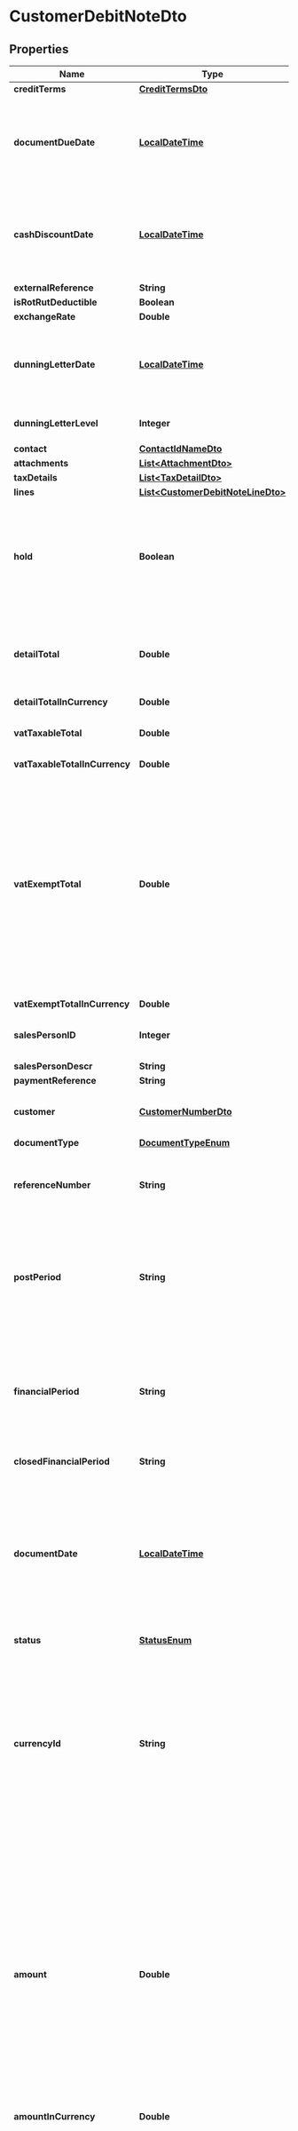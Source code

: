 
# CustomerDebitNoteDto

## Properties
Name | Type | Description | Notes
------------ | ------------- | ------------- | -------------
**creditTerms** | [**CreditTermsDto**](CreditTermsDto.md) |  |  [optional]
**documentDueDate** | [**LocalDateTime**](LocalDateTime.md) | The date when payment for the document is due, in accordance with the credit terms. |  [optional]
**cashDiscountDate** | [**LocalDateTime**](LocalDateTime.md) | The end date of the cash discount period, which the system calculates by using the credit terms. |  [optional]
**externalReference** | **String** |  |  [optional]
**isRotRutDeductible** | **Boolean** |  |  [optional]
**exchangeRate** | **Double** |  |  [optional]
**dunningLetterDate** | [**LocalDateTime**](LocalDateTime.md) | The date of the last released dunning letter in which the document was listed. |  [optional]
**dunningLetterLevel** | **Integer** | The dunning level of the document. |  [optional]
**contact** | [**ContactIdNameDto**](ContactIdNameDto.md) |  |  [optional]
**attachments** | [**List&lt;AttachmentDto&gt;**](AttachmentDto.md) |  |  [optional]
**taxDetails** | [**List&lt;TaxDetailDto&gt;**](TaxDetailDto.md) |  |  [optional]
**lines** | [**List&lt;CustomerDebitNoteLineDto&gt;**](CustomerDebitNoteLineDto.md) |  |  [optional]
**hold** | **Boolean** | A flag that indicates if the document is a draft. A document with the On Hold status may be edited and cannot be released. |  [optional]
**detailTotal** | **Double** | The document total, which the system calculates for all line items in the Document Details tab. |  [optional]
**detailTotalInCurrency** | **Double** |  |  [optional]
**vatTaxableTotal** | **Double** | The document total that is subjected to VAT. |  [optional]
**vatTaxableTotalInCurrency** | **Double** |  |  [optional]
**vatExemptTotal** | **Double** | The document total that is exempt from VAT. This total is calculated as the taxable amount for the   tax with the Include in VAT Exempt Total check box selected on the Taxes form.This box is available   only if the VAT Reporting feature is enabled in your system. |  [optional]
**vatExemptTotalInCurrency** | **Double** |  |  [optional]
**salesPersonID** | **Integer** | The identifier of the salesperson involved. |  [optional]
**salesPersonDescr** | **String** |  |  [optional]
**paymentReference** | **String** |  |  [optional]
**customer** | [**CustomerNumberDto**](CustomerNumberDto.md) | The customer associated with the document. |  [optional]
**documentType** | [**DocumentTypeEnum**](#DocumentTypeEnum) |  |  [optional]
**referenceNumber** | **String** | The reference number of the Accounts Receivable document in the system. |  [optional]
**postPeriod** | **String** | The financial period to which the transactions recorded in the document should be posted. Format MMYYYY. |  [optional]
**financialPeriod** | **String** | The financial period to which the transactions recorded in the document should be posted. Format YYYYMM. |  [optional]
**closedFinancialPeriod** | **String** | Format YYYYMM. |  [optional]
**documentDate** | [**LocalDateTime**](LocalDateTime.md) | The date when the Accounts Receivable document was created.   By default, for a new document, it is the current business date, but you can change the date. |  [optional]
**status** | [**StatusEnum**](#StatusEnum) |  |  [optional]
**currencyId** | **String** | The currency of the document. By default, it is the customer&#39;s default currency,  but it can be changed if the Allow Currency Override check box is selected on   the Customers |  [optional]
**amount** | **Double** | The amount paid by the document. The value appears for new documents if the   Validate Document Totals on Entry check box is selected on the Accounts Receivable Preferences screen.  If the check box is cleared, then the value appears when the document status is Open. |  [optional]
**amountInCurrency** | **Double** |  |  [optional]
**balance** | **Double** | For an open Accounts Receivable document, the balance after any cash discount was taken.  For a document used in the application process, this is the balance  after the payments were applied. |  [optional]
**balanceInCurrency** | **Double** |  |  [optional]
**cashDiscount** | **Double** | The cash discount amount that has been or will be taken on the document, which  the system calculates based on the specified credit terms. |  [optional]
**cashDiscountInCurrency** | **Double** |  |  [optional]
**paymentMethod** | [**PaymentMethodIdDescriptionDto**](PaymentMethodIdDescriptionDto.md) |  |  [optional]
**customerRefNumber** | **String** |  |  [optional]
**invoiceText** | **String** | Any user-provided description of the Accounts Receivable document. |  [optional]
**lastModifiedDateTime** | [**LocalDateTime**](LocalDateTime.md) |  |  [optional]
**createdDateTime** | [**LocalDateTime**](LocalDateTime.md) |  |  [optional]
**note** | **String** |  |  [optional]
**vatTotal** | **Double** | The document vat amount, as defined on the Tax Details tab. |  [optional]
**vatTotalInCurrency** | **Double** |  |  [optional]
**location** | [**LocationDescriptionDto**](LocationDescriptionDto.md) | The location of the customer related to the document. By default, it is the default  location of the selected customer or, if the invoice is created from an opportunity,  it is the customer location specified for the opportunity. |  [optional]
**branchNumber** | [**BranchNumberDto**](BranchNumberDto.md) | The branch with which this invoice or memo is associated. |  [optional]
**cashAccount** | **String** | The cash account associated with the payment method. |  [optional]
**project** | [**ProjectIdDescriptionDto**](ProjectIdDescriptionDto.md) |  |  [optional]
**account** | [**AccountNumberDto**](AccountNumberDto.md) | The liability account specified as the AR account for the selected location of the customer. |  [optional]
**subaccount** | [**SubAccountDto**](SubAccountDto.md) | The corresponding subaccount used for the customer. |  [optional]
**extras** | **Map&lt;String, Object&gt;** |  |  [optional]
**errorInfo** | **String** |  |  [optional]


<a name="DocumentTypeEnum"></a>
## Enum: DocumentTypeEnum
Name | Value
---- | -----
INVOICE | &quot;Invoice&quot;
DEBITNOTE | &quot;DebitNote&quot;
CREDITNOTE | &quot;CreditNote&quot;
PAYMENT | &quot;Payment&quot;
VOIDPAYMENT | &quot;VoidPayment&quot;
PREPAYMENT | &quot;Prepayment&quot;
REFUND | &quot;Refund&quot;
FINCHARGE | &quot;FinCharge&quot;
SMALLBALANCEWO | &quot;SmallBalanceWo&quot;
SMALLCREDITWO | &quot;SmallCreditWo&quot;
CASHSALE | &quot;CashSale&quot;
CASHRETURN | &quot;CashReturn&quot;
UNDEFINED | &quot;Undefined&quot;
NOUPDATE | &quot;NoUpdate&quot;


<a name="StatusEnum"></a>
## Enum: StatusEnum
Name | Value
---- | -----
HOLD | &quot;Hold&quot;
BALANCED | &quot;Balanced&quot;
VOIDED | &quot;Voided&quot;
SCHEDULED | &quot;Scheduled&quot;
OPEN | &quot;Open&quot;
CLOSED | &quot;Closed&quot;
PENDINGPRINT | &quot;PendingPrint&quot;
PENDINGEMAIL | &quot;PendingEmail&quot;
CREDITHOLD | &quot;CreditHold&quot;
CCHOLD | &quot;CcHold&quot;
RESERVED | &quot;Reserved&quot;



